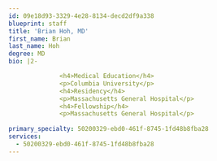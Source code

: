 ```yaml
---
id: 09e18d93-3329-4e28-8134-decd2df9a338
blueprint: staff
title: 'Brian Hoh, MD'
first_name: Brian
last_name: Hoh
degree: MD
bio: |2-

              <h4>Medical Education</h4>
              <p>Columbia University</p>
              <h4>Residency</h4>
              <p>Massachusetts General Hospital</p>
              <h4>Fellowship</h4>
              <p>Massachusetts General Hospital</p>
          
primary_specialty: 50200329-ebd0-461f-8745-1fd48b8fba28
services:
  - 50200329-ebd0-461f-8745-1fd48b8fba28
---
```

